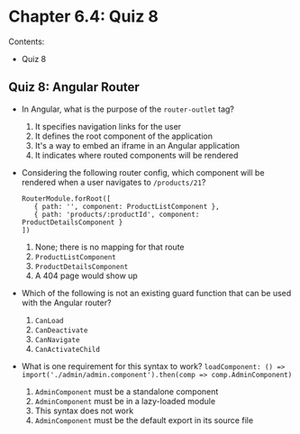 # Chapter 6.4: Quiz 8
Contents:
- Quiz 8

## Quiz 8: Angular Router
- In Angular, what is the purpose of the `router-outlet` tag?
  1. It specifies navigation links for the user
  2. It defines the root component of the application
  3. It's a way to embed an iframe in an Angular application
  4. It indicates where routed components will be rendered
 
- Considering the following router config, which component will be rendered when a user navigates to `/products/21`?
  ```
  RouterModule.forRoot([
     { path: '', component: ProductListComponent },
     { path: 'products/:productId', component: ProductDetailsComponent }
  ])
  ```
  1. None; there is no mapping for that route
  2. `ProductListComponent`
  3. `ProductDetailsComponent`
  4. A 404 page would show up
 
- Which of the following is not an existing guard function that can be used with the Angular router?
  1. `CanLoad`
  2. `CanDeactivate`
  3. `CanNavigate`
  4. `CanActivateChild`
 
- What is one requirement for this syntax to work? `loadComponent: () => import('./admin/admin.component').then(comp => comp.AdminComponent)`
  1. `AdminComponent` must be a standalone component
  2. `AdminComponent` must be in a lazy-loaded module
  3. This syntax does not work
  4. `AdminComponent` must be the default export in its source file
